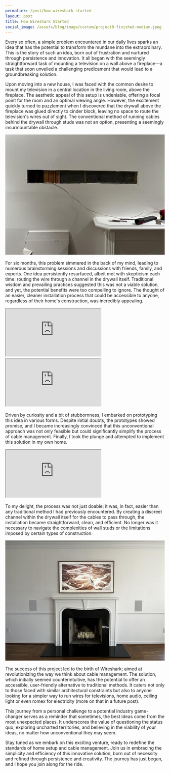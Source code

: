 ```yaml
---
permalink: /post/how-wireshark-started
layout: post
title: How Wireshark Started
social_image: /assets/blog/image/custom/project0-finished-medium.jpeg
---
```


Every so often, a simple problem encountered in our daily lives sparks an idea that has the potential to transform the mundane into the extraordinary. This is the story of such an idea, born out of frustration and nurtured through persistence and innovation. It all began with the seemingly straightforward task of mounting a television on a wall above a fireplace—a task that soon unveiled a challenging predicament that would lead to a groundbreaking solution.

<!--more-->

Upon moving into a new house, I was faced with the common desire to mount my television in a central location in the living room, above the fireplace. The aesthetic appeal of this setup is undeniable, offering a focal point for the room and an optimal viewing angle. However, the excitement quickly turned to puzzlement when I discovered that the drywall above the fireplace was glued directly to cinder block, leaving no space to route the television's wires out of sight. The conventional method of running cables behind the drywall through studs was not an option, presenting a seemingly insurmountable obstacle.

<a href="/assets/blog/image/custom/project0-drywall-cement-extralarge.jpeg" class="glightbox"><img src="/assets/blog/image/custom/project0-drywall-cement-medium.jpeg"></a>

For six months, this problem simmered in the back of my mind, leading to numerous brainstorming sessions and discussions with friends, family, and experts. One idea persistently resurfaced, albeit met with skepticism each time: routing the wire through a channel in the drywall itself. Traditional wisdom and prevailing practices suggested this was not a viable solution, and yet, the potential benefits were too compelling to ignore. The thought of an easier, cleaner installation process that could be accessible to anyone, regardless of their home's construction, was incredibly appealing.


<div class="plyr__video-embed" id="player">
  <iframe
    src="https://www.youtube.com/embed/_k-rNIA9VbM?iv_load_policy=3&amp;modestbranding=1&amp;playsinline=1&amp;showinfo=0&amp;rel=0&amp;enablejsapi=1;loading=lazy"
    allowfullscreen
    allowtransparency
    allow="autoplay"
  ></iframe>
</div>

<div class="plyr__video-embed" id="player">
  <iframe
    src="https://www.youtube.com/embed/IUXRrXjIBt8?iv_load_policy=3&amp;modestbranding=1&amp;playsinline=1&amp;showinfo=0&amp;rel=0&amp;enablejsapi=1;loading=lazy"
    allowfullscreen
    allowtransparency
    allow="autoplay"
  ></iframe>
</div>

Driven by curiosity and a bit of stubbornness, I embarked on prototyping this idea in various forms. Despite initial doubts, the prototypes showed promise, and I became increasingly convinced that this unconventional approach was not only feasible but could significantly simplify the process of cable management. Finally, I took the plunge and attempted to implement this solution in my own home.

<div class="plyr__video-embed" id="player">
  <iframe
    src="https://www.youtube.com/embed/ntbpl2yId1Y?iv_load_policy=3&amp;modestbranding=1&amp;playsinline=1&amp;showinfo=0&amp;rel=0&amp;enablejsapi=1;loading=lazy"
    allowfullscreen
    allowtransparency
    allow="autoplay"
  ></iframe>
</div>

To my delight, the process was not just doable; it was, in fact, easier than any traditional method I had previously encountered. By creating a discreet channel within the drywall itself for the cables to pass through, the installation became straightforward, clean, and efficient. No longer was it necessary to navigate the complexities of wall studs or the limitations imposed by certain types of construction.

<a href="/assets/blog/image/custom/project0-finished-extralarge.jpeg" class="glightbox"><img src="/assets/blog/image/custom/project0-finished-medium.jpeg"></a>

The success of this project led to the birth of Wireshark; aimed at revolutionizing the way we think about cable management. The solution, which initially seemed counterintuitive, has the potential to offer an accessible, user-friendly alternative to traditional methods. It caters not only to those faced with similar architectural constraints but also to anyone looking for a simpler way to run wires for televisions, home audio, ceiling light or even romex for electricity (more on that in a future post).

This journey from a personal challenge to a potential industry game-changer serves as a reminder that sometimes, the best ideas come from the most unexpected places. It underscores the value of questioning the status quo, exploring uncharted territories, and believing in the viability of your ideas, no matter how unconventional they may seem.

Stay tuned as we embark on this exciting venture, ready to redefine the standards of home setup and cable management. Join us in embracing the simplicity and efficiency of this innovative solution, born out of necessity and refined through persistence and creativity. The journey has just begun, and I hope you join along for the ride.
